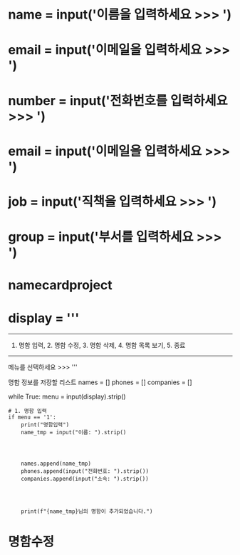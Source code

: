 
# name = input('이름을 입력하세요 >>> ')
# email = input('이메일을 입력하세요 >>> ')
# number = input('전화번호를 입력하세요 >>> ')
# email = input('이메일을 입력하세요 >>> ')
# job = input('직책을 입력하세요 >>> ')
# group = input('부서를 입력하세요 >>> ')
# namecardproject
# display = '''
----------------------------------------------------------
1. 명함 입력, 2. 명함 수정, 3. 명함 삭제, 4. 명함 목록 보기, 5. 종료
----------------------------------------------------------
메뉴를 선택하세요 >>> '''




명함 정보를 저장할 리스트
names = []
phones = []
companies = []




while True:
    menu = input(display).strip()




    # 1. 명함 입력
    if menu == '1':
        print("명함입력")
        name_tmp = input("이름: ").strip()




        names.append(name_tmp)
        phones.append(input("전화번호: ").strip())
        companies.append(input("소속: ").strip())




        print(f"{name_tmp}님의 명함이 추가되었습니다.")



# 명함수정